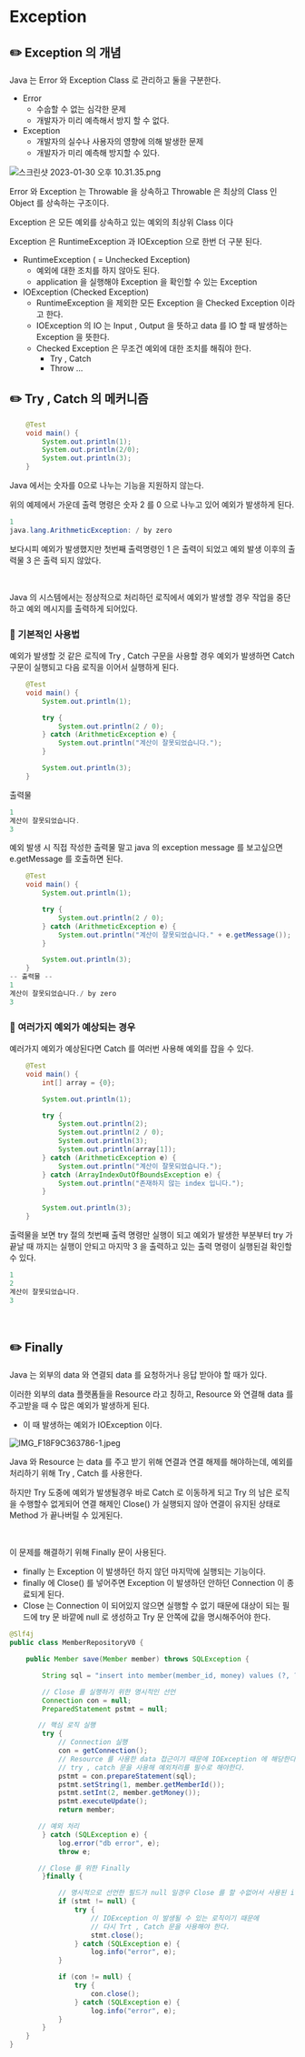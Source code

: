 # Exception

## ✏️ Exception 의 개념

Java 는 Error 와 Exception Class 로 관리하고 둘을 구분한다.

- Error
    - 수숩할 수 없는 심각한 문제
    - 개발자가 미리 예측해서 방지 할 수 없다.
- Exception
    - 개발자의 실수나 사용자의 영향에 의해 발생한 문제
    - 개발자가 미리 예측해 방지할 수 있다.

![스크린샷 2023-01-30 오후 10.31.35.png](Exception%2090452500cf9544dfbca99e3874947a31/%25E1%2584%2589%25E1%2585%25B3%25E1%2584%258F%25E1%2585%25B3%25E1%2584%2585%25E1%2585%25B5%25E1%2586%25AB%25E1%2584%2589%25E1%2585%25A3%25E1%2586%25BA_2023-01-30_%25E1%2584%258B%25E1%2585%25A9%25E1%2584%2592%25E1%2585%25AE_10.31.35.png)

Error 와 Exception 는 Throwable 을 상속하고 Throwable 은 최상의 Class 인 Object 를 상속하는 구조이다.

Exception 은 모든 예외를 상속하고 있는 예외의 최상위 Class 이다

Exception 은 RuntimeException 과 IOException 으로 한번 더 구분 된다.

- RuntimeException ( = Unchecked Exception)
    - 예외에 대한 조치를 하지 않아도 된다.
    - application 을 실행해야 Exception 을 확인할 수 있는 Exception
- IOException (Checked Exception)
    - RuntimeException 을 제외한 모든 Exception 을 Checked Exception 이라고 한다.
    - IOException 의 IO 는 Input , Output 을 뜻하고 data 를 IO 할 때 발생하는 Exception 을 뜻한다.
    - Checked Exception 은 무조건 예외에 대한 조치를 해줘야 한다.
        - Try , Catch
        - Throw …

## ✏️ Try , Catch 의 메커니즘

```java
    @Test
    void main() {
        System.out.println(1);
        System.out.println(2/0);
        System.out.println(3);
    }
```

Java 에서는 숫자를 0으로 나누는 기능을 지원하지 않는다.

위의 예제에서 가운데 출력 명령은 숫자 2 를 0 으로 나누고 있어 예외가 발생하게 된다.

```java
1
java.lang.ArithmeticException: / by zero
```

보다시피 예외가 발생했지만 첫번째 출력명령인 1 은 출력이 되었고 예외 발생 이후의 출력물 3 은 출력 되지 않았다.

<br>

Java 의 시스템에서는 정상적으로 처리하던 로직에서 예외가 발생할 경우 작업을 중단하고 예외 메시지를 출력하게 되어있다.

### 📍 기본적인 사용법

예외가 발생할 것 같은 로직에 Try , Catch 구문을 사용할 경우
예외가 발생하면 Catch 구문이 실행되고 다음 로직을 이어서 실행하게 된다.

```java
    @Test
    void main() {
        System.out.println(1);

        try {
            System.out.println(2 / 0);
        } catch (ArithmeticException e) {
            System.out.println("계산이 잘못되었습니다.");
        }

        System.out.println(3);
    }
```

출력물

```java
1
계산이 잘못되었습니다.
3
```

예외 발생 시 직접 작성한 출력물 말고 java 의 exception message 를 보고싶으면 e.getMessage 를 호출하면 된다.

```java
    @Test
    void main() {
        System.out.println(1);

        try {
            System.out.println(2 / 0);
        } catch (ArithmeticException e) {
            System.out.println("계산이 잘못되었습니다." + e.getMessage());
        }

        System.out.println(3);
    }
-- 출력물 --
1
계산이 잘못되었습니다./ by zero
3
```

### 📍 여러가지 예외가 예상되는 경우

예러가지 예외가 예상된다면 Catch 를 여러번 사용해 예외를 잡을 수 있다.

```java
    @Test
    void main() {
        int[] array = {0};

        System.out.println(1);

        try {
            System.out.println(2);
            System.out.println(2 / 0);
            System.out.println(3);
            System.out.println(array[1]);
        } catch (ArithmeticException e) {
            System.out.println("계산이 잘못되었습니다.");
        } catch (ArrayIndexOutOfBoundsException e) {
            System.out.println("존재하지 않는 index 입니다.");
        }

        System.out.println(3);
    }
```

출력물을 보면
try 절의 첫번째 출력 명령만 실행이 되고 예외가 발생한 부분부터 try 가 끝날 때 까지는 실행이 안되고 마지막 3 을 출력하고 있는 출력 명령이 실행된걸 확인할 수 있다.

```java
1
2
계산이 잘못되었습니다.
3
```

<br>

## ✏️ Finally

Java 는 외부의 data 와 연결되 data 를 요청하거나 응답 받아야 할 때가 있다.

이러한 외부의 data 플랫폼들을 Resource 라고 칭하고,
Resource 와 연결해 data 를 주고받을 때 수 많은 예외가 발생하게 된다.

- 이 때 발생하는 예외가 IOException 이다.

![IMG_F18F9C363786-1.jpeg](Exception%2090452500cf9544dfbca99e3874947a31/IMG_F18F9C363786-1.jpeg)

Java 와 Resource 는 data 를 주고 받기 위해 연결과 연결 해제를 해야하는데,
예외를 처리하기 위해 Try , Catch 를 사용한다.

하지만 Try 도중에 예외가 발생될경우 바로 Catch 로 이동하게 되고 Try 의 남은 로직을 수행할수 없게되어 연결 해제인 Close() 가 실행되지 않아 연결이 유지된 상태로 Method 가 끝나버릴 수 있게된다.

<br>

이 문제를 해결하기 위해 Finally 문이 사용된다.

- finally 는 Exception 이 발생하던 하지 않던 마지막에 실행되는 기능이다.
- finally 에 Close() 를 넣어주면 Exception 이 발생하던 안하던 Connection 이 종료되게 된다.
- Close 는 Connection 이 되어있지 않으면 실행할 수 없기 때문에 대상이 되는 필드에 try 문 바깥에 null 로 생성하고 Try 문 안쪽에 값을 명시해주어야 한다.

```java
@Slf4j
public class MemberRepositoryV0 {

    public Member save(Member member) throws SQLException {

        String sql = "insert into member(member_id, money) values (?, ?)";

        // Close 를 실행하기 위한 명시적인 선언
        Connection con = null;
        PreparedStatement pstmt = null;

       // 핵심 로직 실행
        try {
            // Connection 실행
            con = getConnection();
            // Resource 를 사용한 data 접근이기 때문에 IOException 에 해당한다.
            // try , catch 문을 사용해 예외처리를 필수로 해야한다.
            pstmt = con.prepareStatement(sql);
            pstmt.setString(1, member.getMemberId());
            pstmt.setInt(2, member.getMoney());
            pstmt.executeUpdate();
            return member;

       // 예외 처리
        } catch (SQLException e) {
            log.error("db error", e);
            throw e;

       // Close 를 위한 Finally
        }finally {

            // 명시적으로 선언한 필드가 null 일경우 Close 를 할 수없어서 사용된 if 문
            if (stmt != null) {
                try {
                    // IOException 이 발생될 수 있는 로직이기 때문에
                    // 다시 Trt , Catch 문을 사용해야 한다.
                    stmt.close();
                } catch (SQLException e) {
                    log.info("error", e);
            }

            if (con != null) {
                try {
                    con.close();
                } catch (SQLException e) {
                    log.info("error", e);
            }
        }
    }
}
```